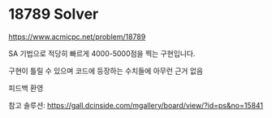 # 18789 Solver

https://www.acmicpc.net/problem/18789

SA 기법으로 적당히 빠르게 4000-5000점을 찍는 구현입니다.

구현이 틀릴 수 있으며 코드에 등장하는 수치들에 아무런 근거 없음

피드백 환영

참고 솔루션: https://gall.dcinside.com/mgallery/board/view/?id=ps&no=15841